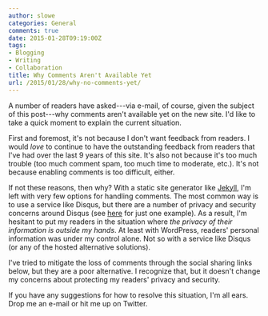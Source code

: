 ```yaml
---
author: slowe
categories: General
comments: true
date: 2015-01-28T09:19:00Z
tags:
- Blogging
- Writing
- Collaboration
title: Why Comments Aren't Available Yet
url: /2015/01/28/why-no-comments-yet/
---
```


A number of readers have asked---via e-mail, of course, given the subject of this post---why comments aren't available yet on the new site. I'd like to take a quick moment to explain the current situation.

First and foremost, it's not because I don't want feedback from readers. I would _love_ to continue to have the outstanding feedback from readers that I've had over the last 9 years of this site. It's also not because it's too much trouble (too much comment spam, too much time to moderate, etc.). It's not because enabling comments is too difficult, either.

If not these reasons, then why? With a static site generator like [Jekyll][link-1], I'm left with very few options for handling comments. The most common way is to use a service like Disqus, but there are a number of privacy and security concerns around Disqus (see [here][link-2] for just one example). As a result, I'm hesitant to put my readers in the situation where _the privacy of their information is outside my hands_. At least with WordPress, readers' personal information was under my control alone. Not so with a service like Disqus (or any of the hosted alternative solutions).

I've tried to mitigate the loss of comments through the social sharing links below, but they are a poor alternative. I recognize that, but it doesn't change my concerns about protecting my readers' privacy and security.

If you have any suggestions for how to resolve this situation, I'm all ears. Drop me an e-mail or hit me up on Twitter.


[link-1]: http://jekyllrb.com
[link-2]: http://perltricks.com/article/104/2014/7/29/Your-users-deserve-better-than-Disqus
